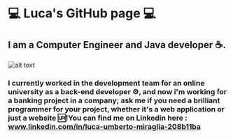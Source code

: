 # 💻 Luca's GitHub page 💻
## I am a Computer Engineer and Java developer ☕.
![alt text](https://user-images.githubusercontent.com/65346271/97787292-6b66e980-1bb1-11eb-9512-f94e07629f4b.jpg)
### I currently worked in the development team for an online university as a back-end developer ⚙️, and now i'm working for a banking project in a company; ask me if you need a brilliant programmer for your project, whether it's a web application or just a website 🆙!You can find me on Linkedin here : www.linkedin.com/in/luca-umberto-miraglia-208b11ba

<!--
**LucaUmberto91/LucaUmberto91** is a ✨ _special_ ✨ repository because its `README.md` (this file) appears on your GitHub profile.

Here are some ideas to get you started:

- 🔭 I’m currently working on ...
- 🌱 I’m currently learning ...
- 👯 I’m looking to collaborate on ...
- 🤔 I’m looking for help with ...
- 💬 Ask me about ...
- 📫 How to reach me: ...
- 😄 Pronouns: ...
- ⚡ Fun fact: ...
-->
